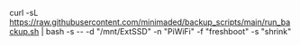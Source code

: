 curl -sL https://raw.githubusercontent.com/minimaded/backup_scripts/main/run_backup.sh | bash -s -- -d "/mnt/ExtSSD" -n "PiWiFi" -f "freshboot" -s "shrink"
